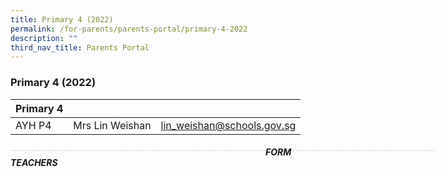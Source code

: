 ```yaml
---
title: Primary 4 (2022)
permalink: /for-parents/parents-portal/primary-4-2022
description: ""
third_nav_title: Parents Portal
---
```

### Primary 4 (2022)

| Primary 4 |  | |
| -------- | -------- | -------- |
| AYH P4 | Mrs Lin Weishan | lin_weishan@schools.gov.sg |

<div style="line-height: 19.6px; width: 408px; float: left;"><div style="margin-top: 8px; margin-bottom: 8px; line-height: 19.6px; width: 680px; border-bottom: 1px dashed rgb(204, 204, 204); height: 1px; clear: both;"></div></div>

##### FORM TEACHERS